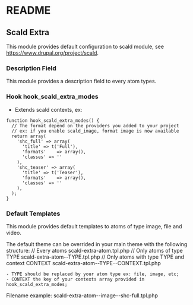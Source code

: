 # README

## Scald Extra
This module provides default configuration to scald module, 
see https://www.drupal.org/project/scald.

### Description Field
This module provides a description field to every atom types.

### Hook hook_scald_extra_modes
- Extends scald contexts, ex: 

```
function hook_scald_extra_modes() {
  // The format depend on the providers you added to your project
  // ex: if you enable scald_image, format image is now available
  return array(
    'shc_full' => array(
      'title' => t('Full'),
      'formats'    => array(),
      'classes' => ''
    ),
    'shc_teaser' => array(
      'title' => t('Teaser'),
      'formats'    => array(),
      'classes' => ''
    ),
  );
}
```

### Default Templates
This module provides default templates to atoms of type image, file and video.

The default theme can be overrided in your main theme with the following structure:
	// Every atoms
  scald-extra-atom.tpl.php
  // Only atoms of type TYPE
  scald-extra-atom--TYPE.tpl.php
  // Only atoms with type TYPE and context CONTEXT
	scald-extra-atom--TYPE--CONTEXT.tpl.php

	- TYPE should be replaced by your atom type ex: file, image, etc;
	- CONTEXT the key of your contexts array provided in hook_scald_extra_modes;

Filename example: 
	scald-extra-atom--image--shc-full.tpl.php
